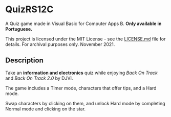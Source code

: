 # QuizRS12C

A Quiz game made in Visual Basic for Computer Apps B. **Only available in Portuguese.**

This project is licensed under the MIT License - see the [LICENSE.md](LICENSE) file for details.
For archival purposes only. November 2021.

## Description

Take an **information and electronics** quiz while enjoying *Back On Track* and *Back On Track 2.0* by DJVI.

The game includes a Timer mode, characters that offer tips, and a Hard mode.

Swap characters by clicking on them, and unlock Hard mode by completing Normal mode and clicking on the star.

